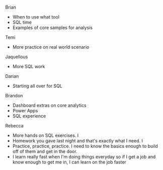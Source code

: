Brian
* When to use what tool
* SQL time
* Examples of core samples for analysis

Temi
* More practice on real world scenario

Jaquellous
* More SQL work

Darian
* Starting all over for SQL

Brandon
* Dashboard extras on core analytics
* Power Apps
* SQL experience

Rebecca
* More hands on SQL exercises. I
* Homework you gave last night and that's exactly what I need. I
* Practice, practice, practice. I need to know the basics enough to build off of them and get in the door. 
* I learn really fast when I'm doing things everyday so if I get a job and know enough to get me in, I can learn on the job faster
